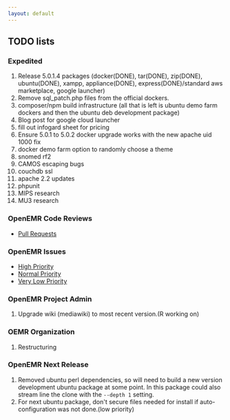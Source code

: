 ```yaml
---
layout: default
---
```

## TODO lists

### Expedited
1. Release 5.0.1.4 packages (docker(DONE), tar(DONE), zip(DONE), ubuntu(DONE), xampp, appliance(DONE), express(DONE)/standard aws marketplace, google launcher)
1. Remove sql_patch.php files from the official dockers.
1. composer/npm build infrastructure (all that is left is ubuntu demo farm dockers and then the ubuntu deb development package)
1. Blog post for google cloud launcher
1. fill out infogard sheet for pricing
1. Ensure 5.0.1 to 5.0.2 docker upgrade works with the new apache uid 1000 fix
1. docker demo farm option to randomly choose a theme
1. snomed rf2
1. CAMOS escaping bugs
1. couchdb ssl
1. apache 2.2 updates
1. phpunit
1. MIPS research
1. MU3 research


### OpenEMR Code Reviews
* [Pull Requests](https://github.com/openemr/openemr/pulls)

### OpenEMR Issues
* [High Priority](https://github.com/openemr/openemr/milestone/2)
* [Normal Priority](https://github.com/openemr/openemr/milestone/4)
* [Very Low Priority](https://github.com/openemr/openemr/milestone/5)

### OpenEMR Project Admin
1. Upgrade wiki (mediawiki) to most recent version.(R working on)

### OEMR Organization
1. Restructuring

### OpenEMR Next Release
1. Removed ubuntu perl dependencies, so will need to build a new version development ubuntu package at some point. In this package could also stream line the clone with the `--depth 1` setting.
1. For next ubuntu package, don't secure files needed for install if auto-configuration was not done.(low priority)
